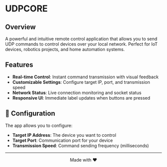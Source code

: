 # UDPCORE

## Overview
A powerful and intuitive remote control application that allows you to send UDP commands to control devices over your local network. Perfect for IoT devices, robotics projects, and home automation systems.

## Features
- **Real-time Control**: Instant command transmission with visual feedback
- **Customizable Settings**: Configure target IP, port, and transmission speed
- **Network Status**: Live connection monitoring and socket status
- **Responsive UI**: Immediate label updates when buttons are pressed

## 🔧 Configuration

The app allows you to configure:
- **Target IP Address**: The device you want to control
- **Target Port**: Communication port for your device
- **Transmission Speed**: Command sending frequency (milliseconds)

---

<div align="center">
  Made with ❤️ 
</div>
